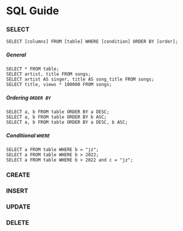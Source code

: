# SQL Guide

### SELECT

```sqlite
SELECT [columns] FROM [table] WHERE [condition] ORDER BY [order];
```
##### General
```sqlite
SELECT * FROM table;
SELECT artist, title FROM songs;
SELECT artist AS singer, title AS song_title FROM songs;
SELECT title, views * 100000 FROM songs;
```

##### Ordering ```ORDER BY```
```sqlite
SELECT a, b FROM table ORDER BY a DESC;
SELECT a, b FROM table ORDER BY b ASC;
SELECT a, b FROM table ORDER BY a DESC, b ASC;
```

##### Conditional ```WHERE```
```sqlite
SELECT a FROM table WHERE b = "jz";
SELECT a FROM table WHERE b > 2022;
SELECT a FROM table WHERE b > 2022 and c = "jz";
```

### CREATE


### INSERT


### UPDATE


### DELETE

